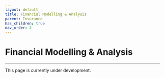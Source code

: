 ```yaml
---
layout: default
title: Financial Modelling & Analysis
parent: Insurance
has_children: true
nav_order: 2
---
```


# Financial Modelling & Analysis

---

This page is currently under development.
